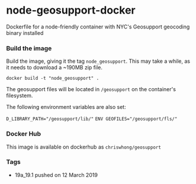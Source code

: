 # node-geosupport-docker

Dockerfile for a node-friendly container with NYC's Geosupport geocoding binary installed

### Build the image

Build the image, giving it the tag `node_geosupport`.  This may take a while, as it needs to download a ~190MB zip file.

`docker build -t "node_geosupport" .`

The geosupport files will be located in `/geosupport` on the container's filesystem.

The following environment variables are also set:

`D_LIBRARY_PATH="/geosupport/lib/"`
`ENV GEOFILES="/geosupport/fls/"`

### Docker Hub

This image is available on dockerhub as `chriswhong/geosupport`

### Tags

- 19a_19.1 pushed on 12 March 2019
